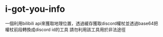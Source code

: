 # i-got-you-info
一個利用bilibili api來獲取地理位置，透過緩存獲取discord權杖並透過base64把權杖前段轉換成discord id的工具
請勿利用該工具用於非法途徑
